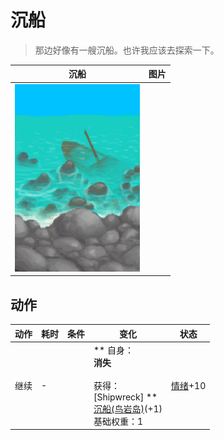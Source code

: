# 沉船  
> 那边好像有一艘沉船。也许我应该去探索一下。  
  
  沉船  |   图片   
 ----  |  ----:   
   |  <img decoding="async" src="Sprite/Shipwreck.png" href="a.md" style="max-width:300px;max-height:300px;">   
  
## 动作  
动作  |  耗时  |  条件  |  变化  |  状态  
----  |  ----  |  ----  |  ----  |  ----  
继续<br>  |  -  |    |  ** 自身：**<br>消失<br><br>** 获得： **<br>** [Shipwreck] **<br>  [沉船(鸟岩岛)](Shipwreck.md)(+1)<br>基础权重：1  |  [情绪](Morale.md)+10  


<script>document.title="沉船 - 卡牌生存百科 Card Survival Wiki";</script>